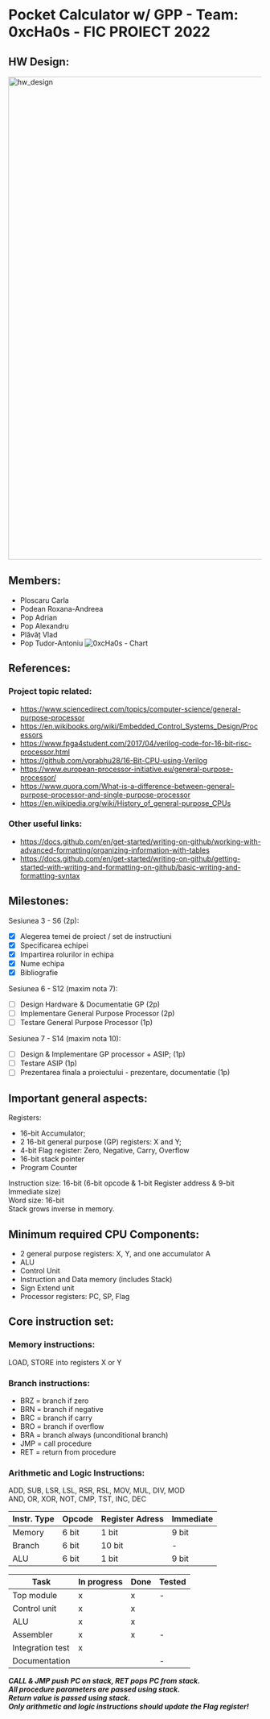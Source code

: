 # Pocket Calculator w/ GPP - Team: 0xcHa0s - FIC PROIECT 2022      

## HW Design:
<img width="959" alt="hw_design" src="https://user-images.githubusercontent.com/33669868/208077558-36198e58-7971-4c10-a25e-44203eb86dfb.png">

## Members:
* Ploscaru Carla
* Podean Roxana-Andreea
* Pop Adrian
* Pop Alexandru
* Plăvăț Vlad
* Pop Tudor-Antoniu
![0xcHa0s - Chart](https://user-images.githubusercontent.com/33669868/196945744-92fc6371-6e7e-41b3-879b-69a125951664.png)

## References:
### Project topic related:
* https://www.sciencedirect.com/topics/computer-science/general-purpose-processor
* https://en.wikibooks.org/wiki/Embedded_Control_Systems_Design/Processors
* https://www.fpga4student.com/2017/04/verilog-code-for-16-bit-risc-processor.html
* https://github.com/vprabhu28/16-Bit-CPU-using-Verilog
* https://www.european-processor-initiative.eu/general-purpose-processor/
* https://www.quora.com/What-is-a-difference-between-general-purpose-processor-and-single-purpose-processor
* https://en.wikipedia.org/wiki/History_of_general-purpose_CPUs

### Other useful links:
* https://docs.github.com/en/get-started/writing-on-github/working-with-advanced-formatting/organizing-information-with-tables
* https://docs.github.com/en/get-started/writing-on-github/getting-started-with-writing-and-formatting-on-github/basic-writing-and-formatting-syntax

## Milestones:
Sesiunea 3 - S6 (2p):
- [X] Alegerea temei de proiect / set de instructiuni
- [X] Specificarea echipei
- [X] Impartirea rolurilor in echipa
- [X] Nume echipa
- [X] Bibliografie

Sesiunea 6 - S12 (maxim nota 7):
- [ ] Design Hardware & Documentatie GP (2p)
- [ ] Implementare General Purpose Processor (2p)
- [ ] Testare General Purpose Processor (1p)

Sesiunea 7 - S14 (maxim nota 10):
- [ ] Design & Implementare GP processor + ASIP; (1p)
- [ ] Testare ASIP (1p)
- [ ] Prezentarea finala a proiectului - prezentare, documentatie (1p)

## Important general aspects:
Registers:
* 16-bit Accumulator;
* 2 16-bit general purpose (GP) registers: X and Y;
* 4-bit Flag register: Zero, Negative, Carry, Overflow
* 16-bit stack pointer
* Program Counter

Instruction size: 16-bit (6-bit opcode & 1-bit Register address & 9-bit Immediate size)</br>Word size: 16-bit</br>Stack grows inverse in memory.

## Minimum required CPU Components:
* 2 general purpose registers: X, Y, and one accumulator A
* ALU
* Control Unit
* Instruction and Data memory (includes Stack)
* Sign Extend unit
* Processor registers: PC, SP, Flag

## Core instruction set:

### Memory instructions: 
LOAD, STORE into registers X or Y

### Branch instructions:
* BRZ = branch if zero
* BRN = branch if negative
* BRC = branch if carry
* BRO = branch if overflow
* BRA = branch always (unconditional branch)
* JMP = call procedure
* RET = return from procedure

### Arithmetic and Logic Instructions:
ADD, SUB, LSR, LSL, RSR, RSL, MOV, MUL, DIV, MOD</br>AND, OR, XOR, NOT, CMP, TST, INC, DEC

|Instr. Type|Opcode|Register Adress|Immediate|
|-----------|------|---------------|---------|
|Memory|6 bit|1 bit|9 bit|
|Branch|6 bit|10 bit|-|
|ALU|6 bit|1 bit|9 bit|


|Task|In progress|Done|Tested|
|----|-----------|----|------|
|Top module|x|x|-|
|Control unit|x|x| |
|ALU|x|x| |
|Assembler|x|x|-|
|Integration test|x| | |
|Documentation| | |-|

**_CALL & JMP push PC on stack, RET pops PC from stack.</br>All procedure parameters are passed using stack.</br>Return value is passed using stack._**</br>**_Only arithmetic and logic instructions should update the Flag register!_**
